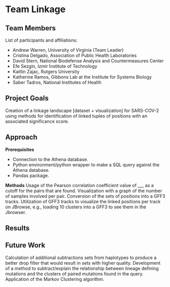 # Team Linkage

## Team Members
List of participants and affiliations:
- Andrew Warren, University of Virginia (Team Leader)
- Cristina Delgado, Association of Public Health Laboratories
- David Stern, National Biodefense Analysis and Countermeasures Center
- Efe Sezgin, Izmir Institute of Technology
- Kaitlin Zajac, Rutgers University
- Katherine Ramos, Gibbons Lab at the Institute for Systems Biology
- Saber Tadros, National Institutes of Health

## Project Goals
Creation of a linkage landscape [dataset + visualization] for SARS-COV-2 using methods for identification of linked tuples of positions with an associated significance score.

## Approach
**Prerequisites**
- Connection to the Athena database.
- Python environment/python wrapper to make a SQL query against the Athena database.
- Pandas package.

**Methods**
Usage of the Pearson correlation coefficient value of ___ as a cutoff for the pairs that are found. Visualization with a graph of the number of samples involved per pair.
Conversion of the sets of positions into a GFF3 tracks.
Utilization of GFF3 tracks to visualize the linked positions per track on JBrowse, e.g., loading 10 clusters into a GFF3 to see them in the Jbrowser.

## Results

## Future Work
Calculation of additional subtractions sets from haplotypes to produce a better drop filter that would result in sets with higher quality. 
Development of a method to subtract/explain the relationship between lineage defining mutations and the clusters of paired mutations found in the query. 
Application of the Markov Clustering algorithm.

